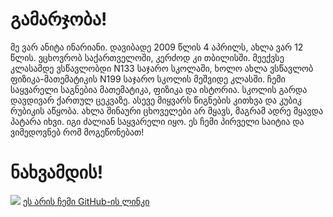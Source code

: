 <!DOCTYPE html>

   <html>
          <head>
          <title>ჩემი პირველი საიტი!</title>
</head>
<body>
<h1>გამარჯობა!</h1>
<p title="ეს არის ჩემი ბიოგრაფია">მე ვარ ანიტა ინარიანი. დავიბადე 2009 წლის 4 აპრილს, ახლა ვარ 12 წლის. ვცხოვრობ საქართველოში, კერძოდ კი თბილისში. მეექვსე
კლასამდე ვსწავლობდი N133 საჯარო სკოლაში, ხოლო ახლა ვსწავლობ ფიზიკა-მათემატიკის N199 საჯარო სკოლის მეშვიდე კლასში. ჩემი საყვარელი
საგნებია მათემატიკა, ფიზიკა და ისტორია. სკოლის გარდა დავდივარ ქართულ ცეკვაზე. ასევე მიყვარს წიგნების კითხვა და კუბიკ რუბიკის 
აწყობა. ახლა შინაური ცხოველები არ მყავს, მაგრამ ადრე მყავდა პატარა იხვი. იგი ძალიან საყვარელი იყო. ეს ჩემი პირველი საიტია და ვიმედოვნებ რომ მოგეწონებათ!</p>
<h1>ნახვამდის!</h1>
<img src="C:\Users\Usser\Desktop\visual studio code\120061871_373961196964615_6181524490200701376_n.jpg">
<a href="https://github.com/anitainariani/-/new/main?readme=1">ეს არის ჩემი GitHub-ის ლინკი</a>
</body>
</html>
